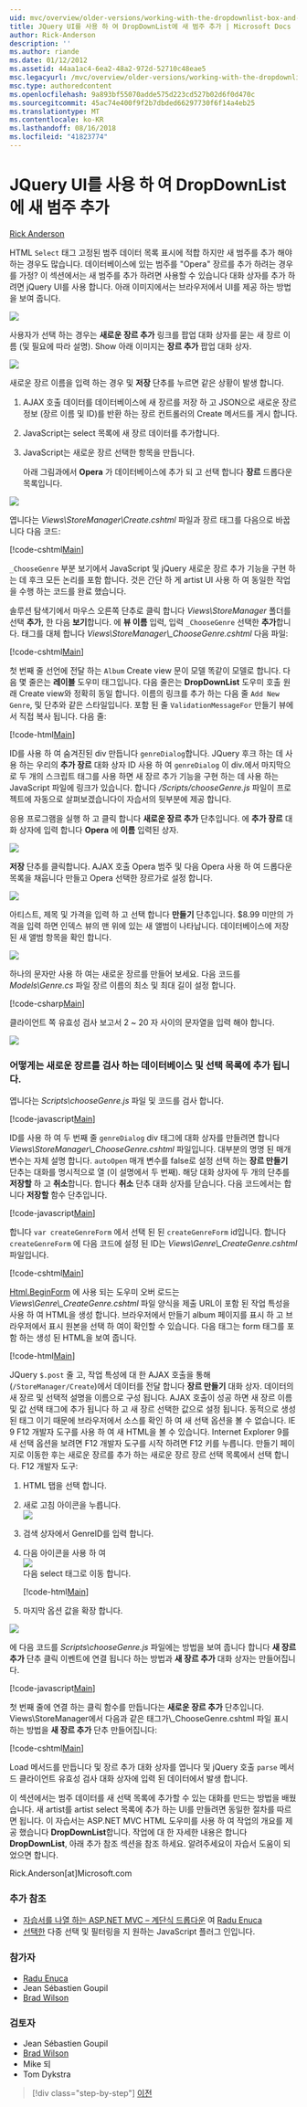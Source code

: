 ```yaml
---
uid: mvc/overview/older-versions/working-with-the-dropdownlist-box-and-jquery/adding-a-new-category-to-the-dropdownlist-using-jquery-ui
title: JQuery UI를 사용 하 여 DropDownList에 새 범주 추가 | Microsoft Docs
author: Rick-Anderson
description: ''
ms.author: riande
ms.date: 01/12/2012
ms.assetid: 44aa1ac4-6ea2-48a2-972d-52710c48eae5
msc.legacyurl: /mvc/overview/older-versions/working-with-the-dropdownlist-box-and-jquery/adding-a-new-category-to-the-dropdownlist-using-jquery-ui
msc.type: authoredcontent
ms.openlocfilehash: 9a893bf55070adde575d223cd527b02d6f0d470c
ms.sourcegitcommit: 45ac74e400f9f2b7dbded66297730f6f14a4eb25
ms.translationtype: MT
ms.contentlocale: ko-KR
ms.lasthandoff: 08/16/2018
ms.locfileid: "41823774"
---
```

<a name="adding-a-new-category-to-the-dropdownlist-using-jquery-ui"></a>JQuery UI를 사용 하 여 DropDownList에 새 범주 추가
====================
[Rick Anderson](https://github.com/Rick-Anderson)

HTML `Select` 태그 고정된 범주 데이터 목록 표시에 적합 하지만 새 범주를 추가 해야 하는 경우도 많습니다. 데이터베이스에 있는 범주를 "Opera" 장르를 추가 하려는 경우를 가정? 이 섹션에서는 새 범주를 추가 하려면 사용할 수 있습니다 대화 상자를 추가 하려면 jQuery UI를 사용 합니다. 아래 이미지에서는 브라우저에서 UI를 제공 하는 방법을 보여 줍니다.

![](adding-a-new-category-to-the-dropdownlist-using-jquery-ui/_static/image1.png)

사용자가 선택 하는 경우는 **새로운 장르 추가** 링크를 팝업 대화 상자를 묻는 새 장르 이름 (및 필요에 따라 설명). Show 아래 이미지는 **장르 추가** 팝업 대화 상자.

![](adding-a-new-category-to-the-dropdownlist-using-jquery-ui/_static/image2.png)

새로운 장르 이름을 입력 하는 경우 및 **저장** 단추를 누르면 같은 상황이 발생 합니다.

1. AJAX 호출 데이터를 데이터베이스에 새 장르를 저장 하 고 JSON으로 새로운 장르 정보 (장르 이름 및 ID)를 반환 하는 장르 컨트롤러의 Create 메서드를 게시 합니다.
2. JavaScript는 select 목록에 새 장르 데이터를 추가합니다.
3. JavaScript는 새로운 장르 선택한 항목을 만듭니다.

   아래 그림과에서 **Opera** 가 데이터베이스에 추가 되 고 선택 합니다 **장르** 드롭다운 목록입니다. 

![](adding-a-new-category-to-the-dropdownlist-using-jquery-ui/_static/image3.png)

엽니다는 *Views\StoreManager\Create.cshtml* 파일과 장르 태그를 다음으로 바꿉니다 다음 코드:

[!code-cshtml[Main](adding-a-new-category-to-the-dropdownlist-using-jquery-ui/samples/sample1.cshtml)]

`_ChooseGenre` 부분 보기에서 JavaScript 및 jQuery 새로운 장르 추가 기능을 구현 하는 데 후크 모든 논리를 포함 합니다. 것은 간단 하 게 artist UI 사용 하 여 동일한 작업을 수행 하는 코드를 완료 했습니다.

솔루션 탐색기에서 마우스 오른쪽 단추로 클릭 합니다 *Views\StoreManager* 폴더를 선택 **추가**, 한 다음 **보기**합니다. 에 **뷰 이름** 입력, 입력 `_ChooseGenre` 선택한 **추가**합니다. 태그를 대체 합니다 *Views\StoreManager\\_ChooseGenre.cshtml* 다음 파일:

[!code-cshtml[Main](adding-a-new-category-to-the-dropdownlist-using-jquery-ui/samples/sample2.cshtml)]

첫 번째 줄 선언에 전달 하는 `Album` Create view 문이 모델 똑같이 모델로 합니다. 다음 몇 줄은는 **레이블** 도우미 태그입니다. 다음 줄은는 **DropDownList** 도우미 호출 원래 Create view와 정확히 동일 합니다. 이름의 링크를 추가 하는 다음 줄 `Add New Genre`, 및 단추와 같은 스타일입니다. 포함 된 줄 `ValidationMessageFor` 만들기 뷰에서 직접 복사 됩니다. 다음 줄:

[!code-html[Main](adding-a-new-category-to-the-dropdownlist-using-jquery-ui/samples/sample3.html)]

ID를 사용 하 여 숨겨진된 div 만듭니다 `genreDialog`합니다. JQuery 후크 하는 데 사용 하는 우리의 **추가 장르** 대화 상자 ID 사용 하 여 `genreDialog` 이 div.에서 마지막으로 두 개의 스크립트 태그를 사용 하면 새 장르 추가 기능을 구현 하는 데 사용 하는 JavaScript 파일에 링크가 있습니다. 합니다 */Scripts/chooseGenre.js* 파일이 프로젝트에 자동으로 살펴보겠습니다이 자습서의 뒷부분에 제공 합니다.

응용 프로그램을 실행 하 고 클릭 합니다 **새로운 장르 추가** 단추입니다. 에 **추가 장르** 대화 상자에 입력 합니다 **Opera** 에 **이름** 입력된 상자.

![](adding-a-new-category-to-the-dropdownlist-using-jquery-ui/_static/image4.png)

**저장** 단추를 클릭합니다. AJAX 호출 Opera 범주 및 다음 Opera 사용 하 여 드롭다운 목록을 채웁니다 만들고 Opera 선택한 장르가로 설정 합니다.

![](adding-a-new-category-to-the-dropdownlist-using-jquery-ui/_static/image5.png)

아티스트, 제목 및 가격을 입력 하 고 선택 합니다 **만들기** 단추입니다. $8.99 미만의 가격을 입력 하면 인덱스 뷰의 맨 위에 있는 새 앨범이 나타납니다. 데이터베이스에 저장 된 새 앨범 항목을 확인 합니다.

![](adding-a-new-category-to-the-dropdownlist-using-jquery-ui/_static/image6.png)

하나의 문자만 사용 하 여는 새로운 장르를 만들어 보세요. 다음 코드를 *Models\Genre.cs* 파일 장르 이름의 최소 및 최대 길이 설정 합니다.

[!code-csharp[Main](adding-a-new-category-to-the-dropdownlist-using-jquery-ui/samples/sample4.cs)]

클라이언트 쪽 유효성 검사 보고서 2 ~ 20 자 사이의 문자열을 입력 해야 합니다.

![](adding-a-new-category-to-the-dropdownlist-using-jquery-ui/_static/image7.png)

### <a name="examining-how-a-new-genre-is-added-to-the-database-and-the-select-list"></a>어떻게는 새로운 장르를 검사 하는 데이터베이스 및 선택 목록에 추가 됩니다.

엽니다는 *Scripts\chooseGenre.js* 파일 및 코드를 검사 합니다.

[!code-javascript[Main](adding-a-new-category-to-the-dropdownlist-using-jquery-ui/samples/sample5.js)]

ID를 사용 하 여 두 번째 줄 `genreDialog` div 태그에 대화 상자를 만들려면 합니다 *Views\StoreManager\\_ChooseGenre.cshtml* 파일입니다. 대부분의 명명 된 매개 변수는 자체 설명 합니다. `autoOpen` 매개 변수를 false로 설정 선택 하는 **장르 만들기** 단추는 대화를 명시적으로 열 (이 설명에서 두 번째). 해당 대화 상자에 두 개의 단추를 **저장할** 하 고 **취소**합니다. 합니다 **취소** 단추 대화 상자를 닫습니다. 다음 코드에서는 합니다 **저장할** 함수 단추입니다.

[!code-javascript[Main](adding-a-new-category-to-the-dropdownlist-using-jquery-ui/samples/sample6.js)]

합니다 `var createGenreForm` 에서 선택 된 된 `createGenreForm` id입니다. 합니다 `createGenreForm` 에 다음 코드에 설정 된 ID는 *Views\Genre\\_CreateGenre.cshtml* 파일입니다.

[!code-cshtml[Main](adding-a-new-category-to-the-dropdownlist-using-jquery-ui/samples/sample7.cshtml)]

[Html.BeginForm](https://msdn.microsoft.com/library/dd492714.aspx) 에 사용 되는 도우미 오버 로드는 *Views\Genre\\_CreateGenre.cshtml* 파일 양식을 제출 URL이 포함 된 작업 특성을 사용 하 여 HTML을 생성 합니다. 브라우저에서 만들기 album 페이지를 표시 하 고 브라우저에서 표시 원본을 선택 하 여이 확인할 수 있습니다. 다음 태그는 form 태그를 포함 하는 생성 된 HTML을 보여 줍니다.

[!code-html[Main](adding-a-new-category-to-the-dropdownlist-using-jquery-ui/samples/sample8.html)]

JQuery `$.post` 줄 고, 작업 특성에 대 한 AJAX 호출을 통해 (`/StoreManager/Create`)에서 데이터를 전달 합니다 **장르 만들기** 대화 상자. 데이터의 새 장르 및 선택적 설명을 이름으로 구성 됩니다. AJAX 호출이 성공 하면 새 장르 이름 및 값 선택 태그에 추가 됩니다 하 고 새 장르 선택한 값으로 설정 됩니다. 동적으로 생성 된 태그 이기 때문에 브라우저에서 소스를 확인 하 여 새 선택 옵션을 볼 수 없습니다. IE 9 F12 개발자 도구를 사용 하 여 새 HTML을 볼 수 있습니다. Internet Explorer 9를 새 선택 옵션을 보려면 F12 개발자 도구를 시작 하려면 F12 키를 누릅니다. 만들기 페이지로 이동한 후는 새로운 장르를 추가 하는 새로운 장르 장르 선택 목록에서 선택 합니다. F12 개발자 도구:

1. HTML 탭을 선택 합니다.
2. 새로 고침 아이콘을 누릅니다.  
    ![](adding-a-new-category-to-the-dropdownlist-using-jquery-ui/_static/image8.png)
3. 검색 상자에서 GenreID를 입력 합니다.
4. 다음 아이콘을 사용 하 여   
    ![](adding-a-new-category-to-the-dropdownlist-using-jquery-ui/_static/image9.png)  
   다음 select 태그로 이동 합니다.

    [!code-html[Main](adding-a-new-category-to-the-dropdownlist-using-jquery-ui/samples/sample9.html)]
5. 마지막 옵션 값을 확장 합니다.

![](adding-a-new-category-to-the-dropdownlist-using-jquery-ui/_static/image10.png)

에 다음 코드를 *Scripts\chooseGenre.js* 파일에는 방법을 보여 줍니다 합니다 **새 장르 추가** 단추 클릭 이벤트에 연결 됩니다 하는 방법과 **새 장르 추가** 대화 상자는 만들어집니다.

[!code-javascript[Main](adding-a-new-category-to-the-dropdownlist-using-jquery-ui/samples/sample10.js)]

첫 번째 줄에 연결 하는 클릭 함수를 만듭니다는 **새로운 장르 추가** 단추입니다. Views\StoreManager에서 다음과 같은 태그가\\_ChooseGenre.cshtml 파일 표시 하는 방법을 **새 장르 추가** 단추 만들어집니다:

[!code-cshtml[Main](adding-a-new-category-to-the-dropdownlist-using-jquery-ui/samples/sample11.cshtml)]

Load 메서드를 만듭니다 및 장르 추가 대화 상자를 엽니다 및 jQuery 호출 `parse` 메서드 클라이언트 유효성 검사 대화 상자에 입력 된 데이터에서 발생 합니다.

이 섹션에서는 범주 데이터를 새 선택 목록에 추가할 수 있는 대화를 만드는 방법을 배웠습니다. 새 artist를 artist select 목록에 추가 하는 UI를 만들려면 동일한 절차를 따르면 됩니다. 이 자습서는 ASP.NET MVC HTML 도우미를 사용 하 여 작업의 개요를 제공 했습니다 **DropDownList**합니다. 작업에 대 한 자세한 내용은 합니다 **DropDownList**, 아래 추가 참조 섹션을 참조 하세요. 알려주세요이 자습서 도움이 되었으면 합니다.

Rick.Anderson[at]Microsoft.com

### <a name="additional-references"></a>추가 참조

- [자습서를 나열 하는 ASP.NET MVC – 계단식 드롭다운](https://weblogs.asp.net/raduenuca/archive/2011/03/06/asp-net-mvc-cascading-dropdown-lists-tutorial-part-1-defining-the-problem-and-the-context.aspx) 여 [Radu Enuca](https://weblogs.asp.net/raduenuca/default.aspx)
- [선택한](http://harvesthq.github.com/chosen/) 다중 선택 및 필터링을 지 원하는 JavaScript 플러그 인입니다.

### <a name="contributors"></a>참가자

- [Radu Enuca](https://weblogs.asp.net/raduenuca/default.aspx)
- Jean Sébastien Goupil
- [Brad Wilson](http://bradwilson.typepad.com/)

### <a name="reviewers"></a>검토자

- Jean Sébastien Goupil
- [Brad Wilson](http://bradwilson.typepad.com/)
- Mike 되
- Tom Dykstra

> [!div class="step-by-step"]
> [이전](examining-how-aspnet-mvc-scaffolds-the-dropdownlist-helper.md)
